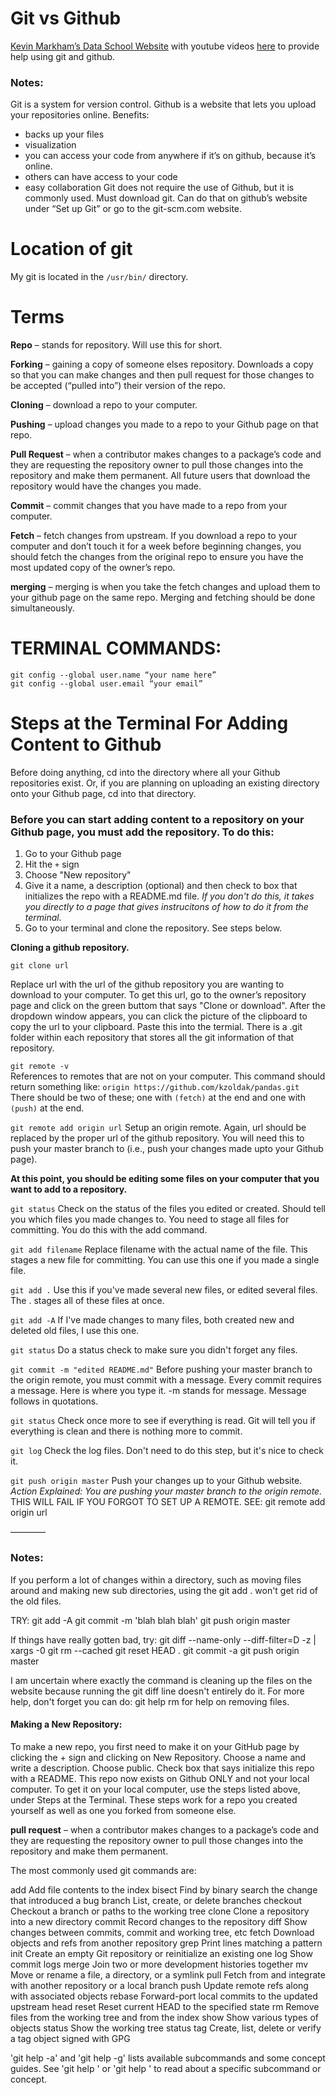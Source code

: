 # Git vs Github 
[Kevin Markham’s Data School Website](www.dataschool.io) with youtube videos [here](https://www.youtube.com/playlist?list=PL5-da3qGB5IBLMp7LtN8Nc3Efd4hJq0kD) to provide help using git and github.


### Notes:
Git is a system for version control. Github is a website that lets you upload your repositories online. 
Benefits:
-	backs up your files
-	visualization
-	you can access your code from anywhere if it’s on github, because it’s online. 
-	others can have access to your code
-	easy collaboration
Git does not require the use of Github, but it is commonly used. 
Must download git. Can do that on github’s website under “Set up Git” or go to the git-scm.com website. 


# Location of git
My git is located in the `/usr/bin/` directory. 


# Terms
__Repo__ – stands for repository. Will use this for short. 

__Forking__ – gaining a copy of someone elses repository. Downloads a copy so that you can make changes and then pull request for those changes to be accepted (“pulled into”) their version of the repo. 

__Cloning__ – download a repo to your computer. 

__Pushing__ – upload changes you made to a repo to your Github page on that repo. 

__Pull Request__ – when a contributor makes changes to a package’s code and they are requesting the repository owner to pull those changes into the repository and make them permanent. All future users that download the repository would have the changes you made. 

__Commit__ – commit changes that you have made to a repo from your computer.

__Fetch__ – fetch changes from upstream. If you download a repo to your computer and don’t touch it for a week before beginning changes, you should fetch the changes from the original repo to ensure you have the most updated copy of the owner’s repo.  

__merging__ – merging is when you take the fetch changes and upload them to your github page on the same repo. Merging and fetching should be done simultaneously. 



# TERMINAL COMMANDS:
	git config --global user.name “your name here”
	git config --global user.email “your email”


# Steps at the Terminal For Adding Content to Github
Before doing anything, cd into the directory where all your Github repositories exist. Or, if you are planning on uploading an existing directory onto your Github page, cd into that directory. 

### Before you can start adding content to a repository on your Github page, you must add the repository. To do this:
1. Go to your Github page
2. Hit the `+` sign 
3. Choose "New repository"
4. Give it a name, a description (optional) and then check to box that initializes the repo with a README.md file. *If you don't do this, it takes you directly to a page that gives instrucitons of how to do it from the terminal.*
5. Go to your terminal and clone the repository. See steps below. 


__Cloning a github repository.__

`git clone url`

Replace url with the url of the github repository you are wanting to download to your computer. To get this url, go to the owner’s repository page and click on the green buttom that says "Clone or download". After the dropdown window appears, you can click the picture of the clipboard to copy the url to your clipboard. Paste this into the termial. There is a .git folder within each repository that stores all the git information of that repository. 

`git remote -v` </br>
References to remotes that are not on your computer. 
This command should return something like: `origin https://github.com/kzoldak/pandas.git`
There should be two of these; one with `(fetch)` at the end and one with `(push)` at the end. 


`git remote add origin url`
Setup an origin remote. Again, url should be replaced by the proper url of the github repository. You will need this to push your master branch to (i.e., push your changes made upto your Github page). 

__At this point, you should be editing some files on your computer that you want to add to a repository.__

`git status`
Check on the status of the files you edited or created. Should tell you which files you made changes to. You need to stage all files for committing. You do this with the add command. 

`git add filename`
Replace filename with the actual name of the file. This stages a new file for committing. You can use this one if you made a single file.

`git add .`
Use this if you've made several new files, or edited several files. The . stages all of these files at once. 

`git add -A`
If I've made changes to many files, both created new and deleted old files, I use this one. 

`git status` 
Do a status check to make sure you didn't forget any files. 

`git commit -m "edited README.md"`
Before pushing your master branch to the origin remote, you must commit with a message. Every commit requires a message. Here is where you type it. -m stands for message. Message follows in quotations. 

`git status`
Check once more to see if everything is read. Git will tell you if everything is clean and there is nothing more to commit.
	
`git log`
	Check the log files. Don't need to do this step, but it's nice to check it. 

`git push origin master`
Push your changes up to your Github website. 
*Action Explained: You are pushing your master branch to the origin remote.*
THIS WILL FAIL IF YOU FORGOT TO SET UP A REMOTE. 
SEE:  git remote add origin url


————
### Notes:
If you perform a lot of changes within a directory, such as moving files around and making new sub directories, using the  git add .  won't get rid of the old files. 

TRY:
git add -A
git commit -m 'blah blah blah'
git push origin master

If things have really gotten bad, try:
git diff --name-only --diff-filter=D -z | xargs -0 git rm --cached
git reset HEAD .
git commit -a
git push origin master

I am uncertain where exactly the command is cleaning up the files on the website because running the git diff line doesn't entirely do it.  For more help, don't forget you can do:  git help rm   for help on removing files. 


	
#### Making a New Repository:
To make a new repo, you first need to make it on your GitHub page by clicking the + sign and clicking on New Repository. Choose a name and write a description. Choose public. 
Check box that says initialize this repo with a README. This repo now exists on Github ONLY and not your local computer. To get it on your local computer, use the steps listed above, under Steps at the Terminal. These steps work for a repo you created yourself as well as one you forked from someone else. 



__pull request__ – when a contributor makes changes to a package’s code and they are requesting the repository owner to pull those changes into the repository and make them permanent. 


The most commonly used git commands are:

   add        Add file contents to the index
   bisect     Find by binary search the change that introduced a bug
   branch     List, create, or delete branches
   checkout   Checkout a branch or paths to the working tree
   clone      Clone a repository into a new directory
   commit     Record changes to the repository
   diff       Show changes between commits, commit and working tree, etc
   fetch      Download objects and refs from another repository
   grep       Print lines matching a pattern
   init       Create an empty Git repository or reinitialize an existing one
   log        Show commit logs
   merge      Join two or more development histories together
   mv         Move or rename a file, a directory, or a symlink
   pull       Fetch from and integrate with another repository or a local branch
   push       Update remote refs along with associated objects
   rebase     Forward-port local commits to the updated upstream head
   reset      Reset current HEAD to the specified state
   rm         Remove files from the working tree and from the index
   show       Show various types of objects
   status     Show the working tree status
   tag        Create, list, delete or verify a tag object signed with GPG

'git help -a' and 'git help -g' lists available subcommands and some
concept guides. See 'git help <command>' or 'git help <concept>'
to read about a specific subcommand or concept.

